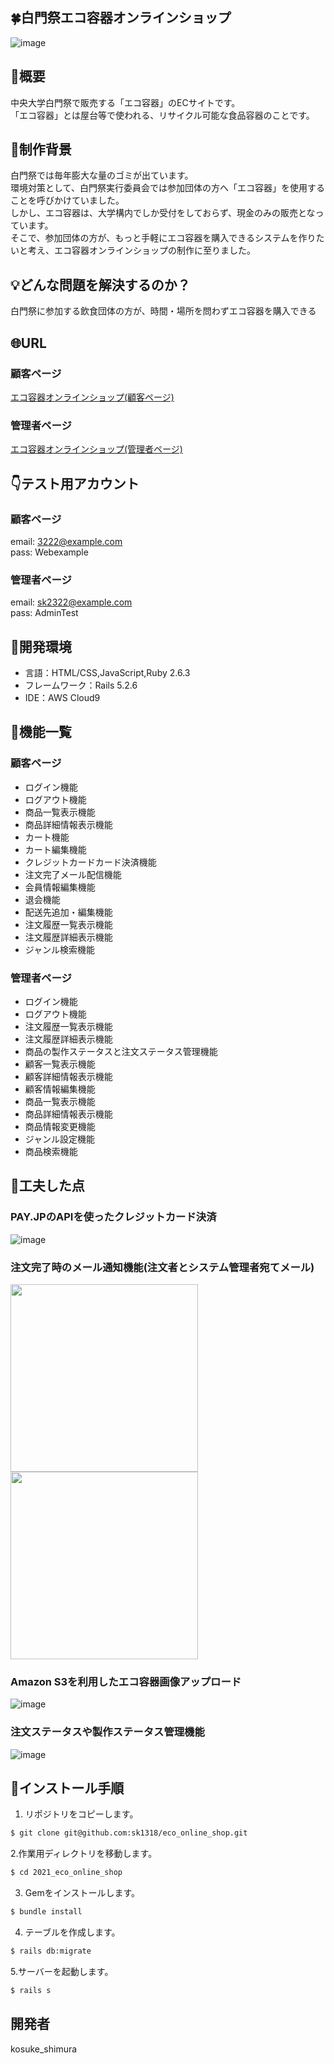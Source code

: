 ## 🍀白門祭エコ容器オンラインショップ
![image](https://user-images.githubusercontent.com/69100635/131252902-ce7b0d51-66a2-4d60-a66a-fac2be036619.png)

## 📙概要
中央大学白門祭で販売する「エコ容器」のECサイトです。<br>
「エコ容器」とは屋台等で使われる、リサイクル可能な食品容器のことです。<br>

## 📙制作背景
白門祭では毎年膨大な量のゴミが出ています。<br>
環境対策として、白門祭実行委員会では参加団体の方へ「エコ容器」を使用することを呼びかけていました。<br>
しかし、エコ容器は、大学構内でしか受付をしておらず、現金のみの販売となっています。<br>
そこで、参加団体の方が、もっと手軽にエコ容器を購入できるシステムを作りたいと考え、エコ容器オンラインショップの制作に至りました。

## 💡どんな問題を解決するのか？
白門祭に参加する飲食団体の方が、時間・場所を問わずエコ容器を購入できる

## 🌐URL
### 顧客ページ
[エコ容器オンラインショップ(顧客ページ)](https://morning-eyrie-27166.herokuapp.com/)
### 管理者ページ
[エコ容器オンラインショップ(管理者ページ)](https://morning-eyrie-27166.herokuapp.com/admin/sign_in)
　　　
## 👇テスト用アカウント
### 顧客ページ
email: 3222@example.com<br>
pass: Webexample
### 管理者ページ
email: sk2322@example.com<br>
pass: AdminTest

## 📙開発環境
- 言語：HTML/CSS,JavaScript,Ruby 2.6.3
- フレームワーク：Rails 5.2.6
- IDE：AWS Cloud9

## 📙機能一覧
### 顧客ページ
- ログイン機能
- ログアウト機能
- 商品一覧表示機能
- 商品詳細情報表示機能
- カート機能
- カート編集機能
- クレジットカードカード決済機能
- 注文完了メール配信機能
- 会員情報編集機能
- 退会機能
- 配送先追加・編集機能
- 注文履歴一覧表示機能
- 注文履歴詳細表示機能
- ジャンル検索機能

### 管理者ページ
- ログイン機能
- ログアウト機能
- 注文履歴一覧表示機能
- 注文履歴詳細表示機能
- 商品の製作ステータスと注文ステータス管理機能
- 顧客一覧表示機能
- 顧客詳細情報表示機能
- 顧客情報編集機能
- 商品一覧表示機能
- 商品詳細情報表示機能
- 商品情報変更機能
- ジャンル設定機能
- 商品検索機能

## 📙工夫した点
### PAY.JPのAPIを使ったクレジットカード決済
![image](https://user-images.githubusercontent.com/69100635/131134468-741e33a8-5159-4c8d-aab0-7ee0d6ddf0d9.png)
### 注文完了時のメール通知機能(注文者とシステム管理者宛てメール)
<img src="https://user-images.githubusercontent.com/69100635/131238116-6df7120d-0999-4426-9079-f94dd51ba252.png" width="300px"><img src="https://user-images.githubusercontent.com/69100635/131238099-496a7694-c163-4afe-b16b-cc6bb970137d.png" width="300px">
### Amazon S3を利用したエコ容器画像アップロード
![image](https://user-images.githubusercontent.com/69100635/131240231-1052ba7c-4555-42a2-aea9-24329d82e611.png)
### 注文ステータスや製作ステータス管理機能
![image](https://user-images.githubusercontent.com/69100635/131252844-952302ae-2087-4dc0-b990-2d93e4f9f00b.png)


## 📙インストール手順
1. リポジトリをコピーします。
```bash
$ git clone git@github.com:sk1318/eco_online_shop.git
```

2.作業用ディレクトリを移動します。
```bash
$ cd 2021_eco_online_shop
```

3. Gemをインストールします。
```bash
$ bundle install
```

4. テーブルを作成します。
```bash
$ rails db:migrate
```

5.サーバーを起動します。
```bash
$ rails s
```

## 開発者
kosuke_shimura
